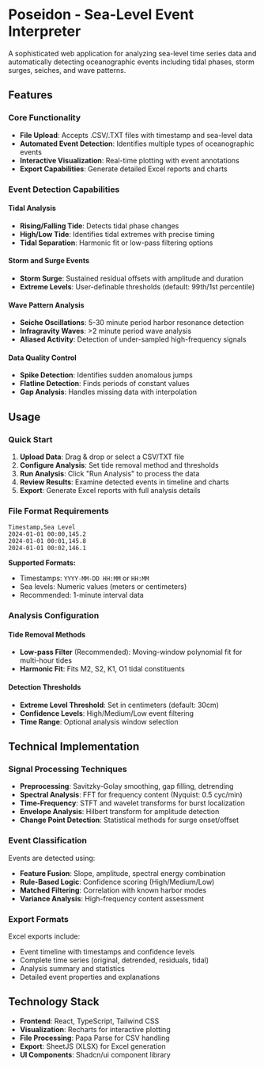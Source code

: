# Poseidon - Sea-Level Event Interpreter

A sophisticated web application for analyzing sea-level time series data and automatically detecting oceanographic events including tidal phases, storm surges, seiches, and wave patterns.

## Features

### Core Functionality

- **File Upload**: Accepts .CSV/.TXT files with timestamp and sea-level data
- **Automated Event Detection**: Identifies multiple types of oceanographic events
- **Interactive Visualization**: Real-time plotting with event annotations
- **Export Capabilities**: Generate detailed Excel reports and charts

### Event Detection Capabilities

#### Tidal Analysis

- **Rising/Falling Tide**: Detects tidal phase changes
- **High/Low Tide**: Identifies tidal extremes with precise timing
- **Tidal Separation**: Harmonic fit or low-pass filtering options

#### Storm and Surge Events

- **Storm Surge**: Sustained residual offsets with amplitude and duration
- **Extreme Levels**: User-definable thresholds (default: 99th/1st percentile)

#### Wave Pattern Analysis

- **Seiche Oscillations**: 5-30 minute period harbor resonance detection
- **Infragravity Waves**: >2 minute period wave analysis
- **Aliased Activity**: Detection of under-sampled high-frequency signals

#### Data Quality Control

- **Spike Detection**: Identifies sudden anomalous jumps
- **Flatline Detection**: Finds periods of constant values
- **Gap Analysis**: Handles missing data with interpolation

## Usage

### Quick Start

1. **Upload Data**: Drag & drop or select a CSV/TXT file
2. **Configure Analysis**: Set tide removal method and thresholds
3. **Run Analysis**: Click "Run Analysis" to process the data
4. **Review Results**: Examine detected events in timeline and charts
5. **Export**: Generate Excel reports with full analysis details

### File Format Requirements

```
Timestamp,Sea Level
2024-01-01 00:00,145.2
2024-01-01 00:01,145.8
2024-01-01 00:02,146.1
```

**Supported Formats:**

- Timestamps: `YYYY-MM-DD HH:MM` or `HH:MM`
- Sea levels: Numeric values (meters or centimeters)
- Recommended: 1-minute interval data

### Analysis Configuration

#### Tide Removal Methods

- **Low-pass Filter** (Recommended): Moving-window polynomial fit for multi-hour tides
- **Harmonic Fit**: Fits M2, S2, K1, O1 tidal constituents

#### Detection Thresholds

- **Extreme Level Threshold**: Set in centimeters (default: 30cm)
- **Confidence Levels**: High/Medium/Low event filtering
- **Time Range**: Optional analysis window selection

## Technical Implementation

### Signal Processing Techniques

- **Preprocessing**: Savitzky-Golay smoothing, gap filling, detrending
- **Spectral Analysis**: FFT for frequency content (Nyquist: 0.5 cyc/min)
- **Time-Frequency**: STFT and wavelet transforms for burst localization
- **Envelope Analysis**: Hilbert transform for amplitude detection
- **Change Point Detection**: Statistical methods for surge onset/offset

### Event Classification

Events are detected using:

- **Feature Fusion**: Slope, amplitude, spectral energy combination
- **Rule-Based Logic**: Confidence scoring (High/Medium/Low)
- **Matched Filtering**: Correlation with known harbor modes
- **Variance Analysis**: High-frequency content assessment

### Export Formats

Excel exports include:

- Event timeline with timestamps and confidence levels
- Complete time series (original, detrended, residuals, tidal)
- Analysis summary and statistics
- Detailed event properties and explanations

## Technology Stack

- **Frontend**: React, TypeScript, Tailwind CSS
- **Visualization**: Recharts for interactive plotting
- **File Processing**: Papa Parse for CSV handling
- **Export**: SheetJS (XLSX) for Excel generation
- **UI Components**: Shadcn/ui component library
